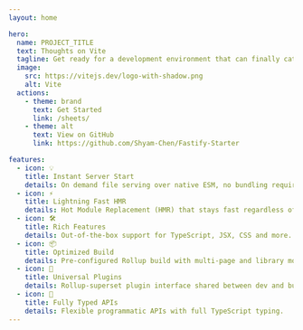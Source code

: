 ```yaml
---
layout: home

hero:
  name: PROJECT_TITLE
  text: Thoughts on Vite
  tagline: Get ready for a development environment that can finally catch up with you.
  image:
    src: https://vitejs.dev/logo-with-shadow.png
    alt: Vite
  actions:
    - theme: brand
      text: Get Started
      link: /sheets/
    - theme: alt
      text: View on GitHub
      link: https://github.com/Shyam-Chen/Fastify-Starter

features:
  - icon: 💡
    title: Instant Server Start
    details: On demand file serving over native ESM, no bundling required!
  - icon: ⚡️
    title: Lightning Fast HMR
    details: Hot Module Replacement (HMR) that stays fast regardless of app size.
  - icon: 🛠️
    title: Rich Features
    details: Out-of-the-box support for TypeScript, JSX, CSS and more.
  - icon: 📦
    title: Optimized Build
    details: Pre-configured Rollup build with multi-page and library mode support.
  - icon: 🔩
    title: Universal Plugins
    details: Rollup-superset plugin interface shared between dev and build.
  - icon: 🔑
    title: Fully Typed APIs
    details: Flexible programmatic APIs with full TypeScript typing.
---
```

